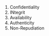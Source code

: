 1. Confidentiality<br>
2. INtegrit<br>
3. Availability<br>
4. Authenticity<br>
5. Non-Repudiation<br>
